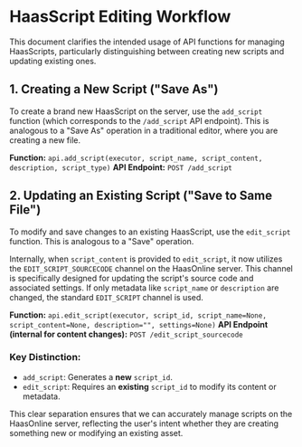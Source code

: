 # HaasScript Editing Workflow

This document clarifies the intended usage of API functions for managing HaasScripts, particularly distinguishing between creating new scripts and updating existing ones.

## 1. Creating a New Script ("Save As")

To create a brand new HaasScript on the server, use the `add_script` function (which corresponds to the `/add_script` API endpoint). This is analogous to a "Save As" operation in a traditional editor, where you are creating a new file.

**Function:** `api.add_script(executor, script_name, script_content, description, script_type)`
**API Endpoint:** `POST /add_script`

## 2. Updating an Existing Script ("Save to Same File")

To modify and save changes to an existing HaasScript, use the `edit_script` function. This is analogous to a "Save" operation.

Internally, when `script_content` is provided to `edit_script`, it now utilizes the `EDIT_SCRIPT_SOURCECODE` channel on the HaasOnline server. This channel is specifically designed for updating the script's source code and associated settings. If only metadata like `script_name` or `description` are changed, the standard `EDIT_SCRIPT` channel is used.

**Function:** `api.edit_script(executor, script_id, script_name=None, script_content=None, description="", settings=None)`
**API Endpoint (internal for content changes):** `POST /edit_script_sourcecode`

### Key Distinction:

*   `add_script`: Generates a **new** `script_id`.
*   `edit_script`: Requires an **existing** `script_id` to modify its content or metadata.

This clear separation ensures that we can accurately manage scripts on the HaasOnline server, reflecting the user's intent whether they are creating something new or modifying an existing asset.
